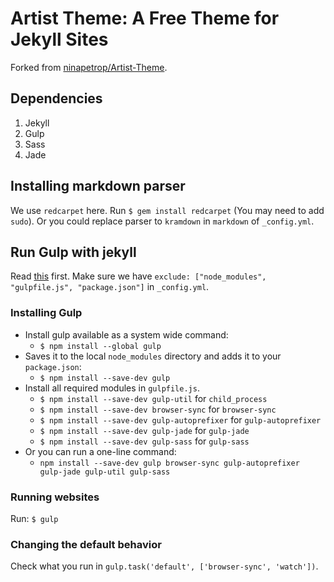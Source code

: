 # Artist Theme: A Free Theme for Jekyll Sites
Forked from [ninapetrop/Artist-Theme](https://github.com/ninapetrop/Artist-Theme).

## Dependencies
1. Jekyll
2. Gulp
3. Sass
4. Jade

## Installing markdown parser
We use ```redcarpet``` here.
Run ```$ gem install redcarpet``` (You may need to add ```sudo```).
Or you could replace parser to ```kramdown``` in ```markdown``` of ```_config.yml```.

## Run Gulp with jekyll

Read [this](https://aaronlasseigne.com/2016/02/03/using-gulp-with-jekyll/) first.
Make sure we have ```exclude: ["node_modules", "gulpfile.js", "package.json"]```
in ```_config.yml```.

### Installing Gulp

- Install gulp available as a system wide command:
  - ```$ npm install --global gulp```
- Saves it to the local ```node_modules``` directory
  and adds it to your ```package.json```:
  - ```$ npm install --save-dev gulp```
- Install all required modules in ```gulpfile.js```.
  - ```$ npm install --save-dev gulp-util``` for ```child_process```
  - ```$ npm install --save-dev browser-sync``` for ```browser-sync```
  - ```$ npm install --save-dev gulp-autoprefixer``` for ```gulp-autoprefixer```
  - ```$ npm install --save-dev gulp-jade``` for ```gulp-jade```
  - ```$ npm install --save-dev gulp-sass``` for ```gulp-sass```
- Or you can run a one-line command:
  - ```npm install --save-dev gulp browser-sync gulp-autoprefixer gulp-jade gulp-util gulp-sass```

### Running websites
Run: ```$ gulp```

### Changing the default behavior
Check what you run in ```gulp.task('default', ['browser-sync', 'watch'])```.
